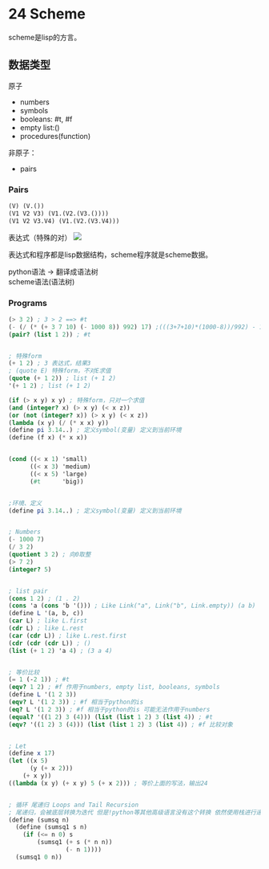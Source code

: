 # 24 Scheme

scheme是lisp的方言。

## 数据类型
原子
- numbers
- symbols
- booleans: #t, #f
- empty list:()
- procedures(function)

非原子：
- pairs

### Pairs
```scheme
(V) (V.())
(V1 V2 V3) (V1.(V2.(V3.())))
(V1 V2 V3.V4) (V1.(V2.(V3.V4)))
```

表达式（特殊的对）
![](https://file.nyatori.com/images/1e0cbceba328305fd08f327246478c0d.png)

表达式和程序都是lisp数据结构，scheme程序就是scheme数据。

python语法 -> 翻译成语法树<br />
scheme语法(语法树)

### Programs
```scheme
(> 3 2) ; 3 > 2 ==> #t
(- (/ (* (+ 3 7 10) (- 1000 8)) 992) 17) ;(((3+7+10)*(1000-8))/992) - 17 ==> 3 猎鲨记
(pair? (list 1 2)) ; #t


; 特殊form
(+ 1 2) ; 3 表达式，结果3
; (quote E) 特殊form，不对E求值
(quote (+ 1 2)) ; list (+ 1 2)
'(+ 1 2) ; list (+ 1 2)

(if (> x y) x y) ; 特殊form，只对一个求值
(and (integer? x) (> x y) (< x z))
(or (not (integer? x)) (> x y) (< x z))
(lambda (x y) (/ (* x x) y))
(define pi 3.14..) ; 定义symbol(变量) 定义到当前环境
(define (f x) (* x x))


(cond ((< x 1) 'small)
      ((< x 3) 'medium)
      ((< x 5) 'large)
      (#t      'big))


;环境、定义
(define pi 3.14..) ; 定义symbol(变量) 定义到当前环境


; Numbers
(- 1000 7)
(/ 3 2)
(quotient 3 2) ; 向0取整
(> 7 2)
(integer? 5)


; list pair
(cons 1 2) ; (1 . 2)
(cons 'a (cons 'b '())) ; Like Link("a", Link("b", Link.empty)) (a b)
(define L '(a, b, c))
(car L) ; like L.first
(cdr L) ; like L.rest
(car (cdr L)) ; like L.rest.first
(cdr (cdr (cdr L)) ; ()
(list (+ 1 2) 'a 4) ; (3 a 4)


; 等价比较
(= 1 (-2 1)) ; #t
(eqv? 1 2) ; #f 作用于numbers, empty list, booleans, symbols
(define L '(1 2 3))
(eqv? L '(1 2 3)) ; #f 相当于python的is
(eq? L '(1 2 3)) ; #f 相当于python的is 可能无法作用于numbers
(equal? '((1 2) 3 (4))) (list (list 1 2) 3 (list 4)) ; #t
(eqv? '((1 2) 3 (4))) (list (list 1 2) 3 (list 4)) ; #f 比较对象


; Let
(define x 17)
(let ((x 5)
      (y (+ x 2)))
    (+ x y))
((lambda (x y) (+ x y) 5 (+ x 2))) ; 等价上面的写法，输出24


; 循环 尾递归 Loops and Tail Recursion
; 尾递归，会被底层转换为迭代 但是!python等其他高级语言没有这个转换 依然使用栈进行递归处理
(define (sumsq n)
  (define (sumsq1 s n)
    (if (<= n 0) s
        (sumsq1 (+ s (* n n))
                (- n 1))))
  (sumsq1 0 n))
```